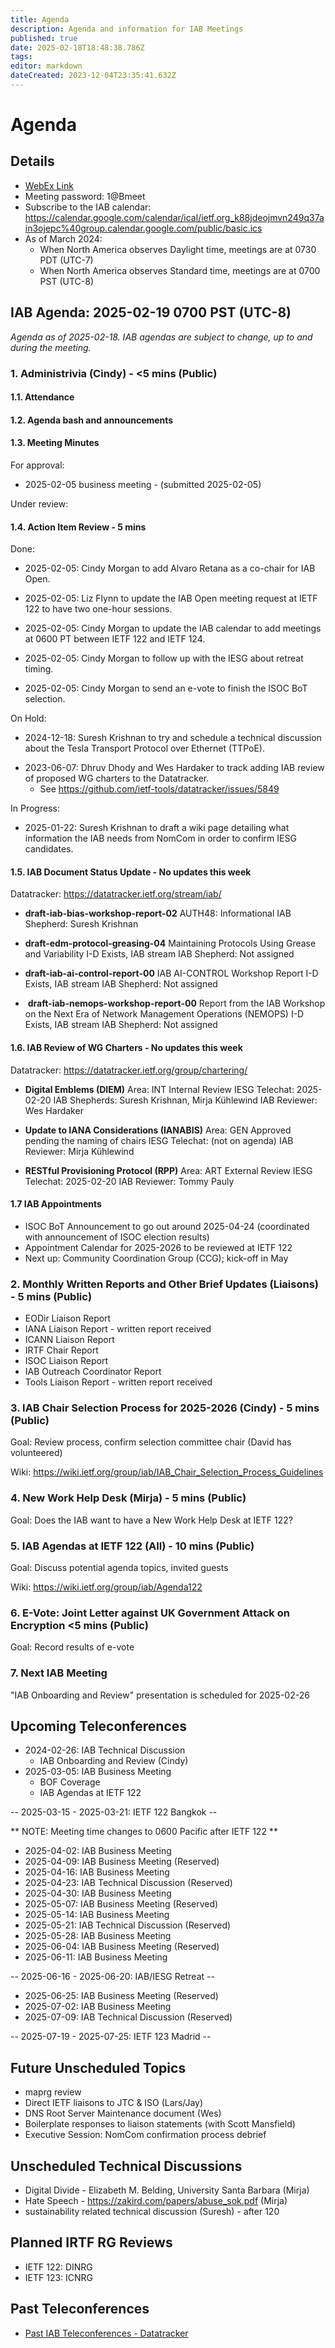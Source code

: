 ```yaml
---
title: Agenda
description: Agenda and information for IAB Meetings
published: true
date: 2025-02-18T18:48:38.786Z
tags: 
editor: markdown
dateCreated: 2023-12-04T23:35:41.632Z
---
```


# Agenda
## Details

* [WebEx Link](https://ietf.webex.com/ietf/j.php?MTID=m92c425d161e1be552b21d6b84b1c09f6)
* Meeting password: 1@Bmeet
* Subscribe to the IAB calendar: https://calendar.google.com/calendar/ical/ietf.org_k88jdeojmvn249q37ain3ojepc%40group.calendar.google.com/public/basic.ics
* As of March 2024:
    * When North America observes Daylight time, meetings are at 0730 PDT (UTC-7)
    * When North America observes Standard time, meetings are at 0700 PST (UTC-8)

## IAB Agenda: 2025-02-19 0700 PST (UTC-8) 

*Agenda as of 2025-02-18. IAB agendas are subject to change, up to and during the meeting.*


### 1. Administrivia (Cindy) - <5 mins (Public)

#### 1.1. Attendance 

#### 1.2. Agenda bash and announcements 

#### 1.3. Meeting Minutes 

For approval: 

* 2025-02-05 business meeting - (submitted 2025-02-05)

Under review:

#### 1.4. Action Item Review - 5 mins

Done:

* 2025-02-05: Cindy Morgan to add Alvaro Retana as a co-chair for IAB 
    Open.

* 2025-02-05: Liz Flynn to update the IAB Open meeting request at 
    IETF 122 to have two one-hour sessions.

* 2025-02-05: Cindy Morgan to update the IAB calendar to add meetings 
    at 0600 PT between IETF 122 and IETF 124.

* 2025-02-05: Cindy Morgan to follow up with the IESG about retreat 
    timing.

* 2025-02-05: Cindy Morgan to send an e-vote to finish the ISOC BoT 
    selection.
    
On Hold:

* 2024-12-18: Suresh Krishnan to try and schedule a technical 
    discussion about the Tesla Transport Protocol over Ethernet 
    (TTPoE).
- 2023-06-07: Dhruv Dhody and Wes Hardaker to track adding IAB
    review of proposed WG charters to the Datatracker.
    - See https://github.com/ietf-tools/datatracker/issues/5849

In Progress: 

* 2025-01-22: Suresh Krishnan to draft a wiki page detailing what 
    information the IAB needs from NomCom in order to confirm IESG 
    candidates.



#### 1.5. IAB Document Status Update - No updates this week

 Datatracker: https://datatracker.ietf.org/stream/iab/

*  **draft-iab-bias-workshop-report-02**
    AUTH48: Informational
    IAB Shepherd: Suresh Krishnan

*  **draft-edm-protocol-greasing-04**
    Maintaining Protocols Using Grease and Variability
    I-D Exists, IAB stream
    IAB Shepherd: Not assigned

*  **draft-iab-ai-control-report-00** 
    IAB AI-CONTROL Workshop Report
    I-D Exists, IAB stream
    IAB Shepherd: Not assigned
    
*   **draft-iab-nemops-workshop-report-00**
    Report from the IAB Workshop on the Next Era of Network Management
    Operations (NEMOPS)
    I-D Exists, IAB stream
    IAB Shepherd: Not assigned

#### 1.6. IAB Review of WG Charters - No updates this week

 Datatracker: https://datatracker.ietf.org/group/chartering/
  
* **Digital Emblems (DIEM)**
    Area: INT
    Internal Review
    IESG Telechat: 2025-02-20
    IAB Shepherds: Suresh Krishnan, Mirja Kühlewind
    IAB Reviewer: Wes Hardaker

*  **Update to IANA Considerations (IANABIS)**
    Area: GEN
    Approved pending the naming of chairs
    IESG Telechat: (not on agenda)
    IAB Reviewer: Mirja Kühlewind
    
 * **RESTful Provisioning Protocol (RPP)**
    Area: ART
    External Review 
    IESG Telechat: 2025-02-20
    IAB Reviewer: Tommy Pauly

#### 1.7 IAB Appointments

- ISOC BoT Announcement to go out around 2025-04-24 (coordinated with announcement of ISOC election results)
- Appointment Calendar for 2025-2026 to be reviewed at IETF 122
- Next up: Community Coordination Group (CCG); kick-off in May


### 2. Monthly Written Reports and Other Brief Updates (Liaisons) - 5 mins (Public)

- EODir Liaison Report
- IANA Liaison Report - written report received
- ICANN Liaison Report
- IRTF Chair Report
- ISOC Liaison Report
- IAB Outreach Coordinator Report
- Tools Liaison Report - written report received


### 3. IAB Chair Selection Process for 2025-2026 (Cindy) - 5 mins (Public)

  Goal: Review process, confirm selection committee chair (David has 
  volunteered)

  Wiki: https://wiki.ietf.org/group/iab/IAB_Chair_Selection_Process_Guidelines


### 4. New Work Help Desk (Mirja) - 5 mins (Public)

  Goal: Does the IAB want to have a New Work Help Desk at IETF 122?


### 5. IAB Agendas at IETF 122 (All) - 10 mins (Public)

  Goal: Discuss potential agenda topics, invited guests
  
  Wiki: https://wiki.ietf.org/group/iab/Agenda122


### 6. E-Vote: Joint Letter against UK Government Attack on Encryption <5 mins (Public)

  Goal: Record results of e-vote


### 7. Next IAB Meeting

  "IAB Onboarding and Review" presentation is scheduled for 2025-02-26





## Upcoming Teleconferences 

* 2024-02-26: IAB Technical Discussion
    - IAB Onboarding and Review (Cindy)
* 2025-03-05: IAB Business Meeting
    - BOF Coverage
    - IAB Agendas at IETF 122

-- 2025-03-15 - 2025-03-21: IETF 122 Bangkok --

** NOTE: Meeting time changes to 0600 Pacific after IETF 122 **

- 2025-04-02: IAB Business Meeting
- 2025-04-09: IAB Business Meeting (Reserved)
- 2025-04-16: IAB Business Meeting
- 2025-04-23: IAB Technical Discussion (Reserved)
- 2025-04-30: IAB Business Meeting
- 2025-05-07: IAB Business Meeting (Reserved)
- 2025-05-14: IAB Business Meeting
- 2025-05-21: IAB Technical Discussion (Reserved)
- 2025-05-28: IAB Business Meeting
- 2025-06-04: IAB Business Meeting (Reserved)
- 2025-06-11: IAB Business Meeting

-- 2025-06-16 - 2025-06-20: IAB/IESG Retreat --

- 2025-06-25: IAB Business Meeting (Reserved)
- 2025-07-02: IAB Business Meeting
- 2025-07-09: IAB Technical Discussion (Reserved)

-- 2025-07-19 - 2025-07-25: IETF 123 Madrid --


## Future Unscheduled Topics 

* maprg review 
* Direct IETF liaisons to JTC & ISO (Lars/Jay)
* DNS Root Server Maintenance document (Wes)
* Boilerplate responses to liaison statements (with Scott Mansfield)
* Executive Session: NomCom confirmation process debrief


## Unscheduled Technical Discussions

* Digital Divide - Elizabeth M. Belding, University Santa Barbara (Mirja)
* Hate Speech - https://zakird.com/papers/abuse_sok.pdf (Mirja)
* sustainability related technical discussion (Suresh) - after 120


## Planned IRTF RG Reviews 

* IETF 122: DINRG
* IETF 123: ICNRG

## Past Teleconferences 

* [Past IAB Teleconferences - Datatracker](https://datatracker.ietf.org/group/iab/meetings/)


<!--
### Alternate Zoom info:

* [Zoom link](https://ietf.zoom.us/j/2649121587?pwd=dVJXTHRoQ2RqeE5tY2huWFFDdTFpdz09)
* Passcode: 1234
-->
